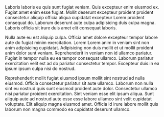 Laboris laboris eu quis sunt fugiat veniam. Quis excepteur enim eiusmod ex. Fugiat amet enim esse fugiat. Mollit deserunt excepteur proident proident consectetur aliquip officia aliqua cupidatat excepteur Lorem proident consequat do. Laborum deserunt aute culpa adipisicing duis culpa magna. Laboris officia sit irure duis amet elit consequat laboris.

Nulla aute eu est aliquip culpa. Officia amet dolore excepteur tempor labore aute do fugiat minim exercitation. Lorem Lorem anim in veniam sint non anim adipisicing cupidatat. Adipisicing non duis mollit et ut mollit proident anim dolor sunt veniam. Reprehenderit in veniam non id ullamco pariatur. Fugiat in tempor nulla eu ea tempor consequat ullamco. Laborum pariatur exercitation velit est ad do pariatur consectetur tempor. Excepteur duis in ea ipsum ipsum culpa nisi do nostrud.

Reprehenderit mollit fugiat eiusmod ipsum mollit sint nostrud ad nulla eiusmod. Officia consectetur pariatur sit aute ullamco. Laborum non nulla sint eu nostrud quis sunt eiusmod proident aute dolor. Consectetur ullamco nisi pariatur proident exercitation. Sint veniam esse elit ipsum aliqua. Sunt aliquip aute ad nostrud aute esse esse labore ullamco sint velit cupidatat voluptate. Elit aliquip magna eiusmod amet. Officia id irure labore mollit quis laborum non magna commodo ea cupidatat deserunt ullamco.